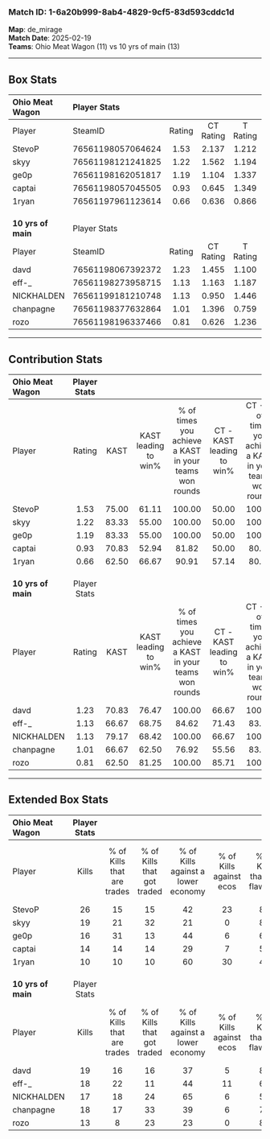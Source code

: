 ### Match ID: 1-6a20b999-8ab4-4829-9cf5-83d593cddc1d  
**Map**: de_mirage  
**Match Date**: 2025-02-19  
**Teams**: Ohio Meat Wagon (11) vs 10 yrs of main (13)  

---  

## Box Stats  

| **Ohio Meat Wagon** | Player Stats      |        |           |          |       |       |       |         |        |      |     |
| :- | :- | :-: | :-: | :-: | :-: | :-: | :-: | :-: | :-: | :-: | :-: |
| Player              | SteamID           | Rating | CT Rating | T Rating | KAST  |  ADR  | Kills | Assists | Deaths | K/D  | HS% |
| StevoP              | 76561198057064624 |  1.53  |   2.137   |  1.212   | 75.00 | 109.2 |  26   |    4    |   17   | 1.53 | 19  |
| skyy                | 76561198121241825 |  1.22  |   1.562   |  1.194   | 83.33 | 88.6  |  19   |    6    |   20   | 0.95 | 68  |
| ge0p                | 76561198162051817 |  1.19  |   1.104   |  1.337   | 83.33 | 76.4  |  16   |    7    |   15   | 1.07 | 37  |
| captai              | 76561198057045505 |  0.93  |   0.645   |  1.349   | 70.83 | 59.5  |  14   |    3    |   16   | 0.88 | 50  |
| 1ryan               | 76561197961123614 |  0.66  |   0.636   |  0.866   | 62.50 | 49.5  |  10   |    5    |   18   | 0.56 | 40  |
|                     |                   |        |           |          |       |       |       |         |        |      |     |
|                     |                   |        |           |          |       |       |       |         |        |      |     |
|                     |                   |        |           |          |       |       |       |         |        |      |     |
| **10 yrs of main**  | Player Stats      |        |           |          |       |       |       |         |        |      |     |
| Player              | SteamID           | Rating | CT Rating | T Rating | KAST  |  ADR  | Kills | Assists | Deaths | K/D  | HS% |
| davd                | 76561198067392372 |  1.23  |   1.455   |  1.100   | 70.83 | 75.4  |  19   |    4    |   13   | 1.46 | 31  |
| eff-_               | 76561198273958715 |  1.13  |   1.163   |  1.187   | 66.67 | 81.3  |  18   |    7    |   16   | 1.13 | 44  |
| NICKHALDEN          | 76561199181210748 |  1.13  |   0.950   |  1.446   | 79.17 | 69.5  |  17   |    3    |   16   | 1.06 | 70  |
| chanpagne           | 76561198377632864 |  1.01  |   1.396   |  0.759   | 66.67 | 79.6  |  18   |    6    |   21   | 0.86 | 66  |
| rozo                | 76561198196337466 |  0.81  |   0.626   |  1.236   | 62.50 | 74.1  |  13   |    8    |   20   | 0.65 | 69  |
---  

## Contribution Stats  

| **Ohio Meat Wagon** | Player Stats |       |                      |                                                        |                           |                                                             |                          |                                                            |
| :- | :-: | :-: | :-: | :-: | :-: | :-: | :-: | :-: |
| Player              |    Rating    | KAST  | KAST leading to win% | % of times you achieve a KAST in your teams won rounds | CT - KAST leading to win% | CT - % of times you achieve a KAST in your teams won rounds | T - KAST leading to win% | T - % of times you achieve a KAST in your teams won rounds |
| StevoP              |     1.53     | 75.00 |        61.11         |                         100.00                         |           50.00           |                           100.00                            |          75.00           |                           100.00                           |
| skyy                |     1.22     | 83.33 |        55.00         |                         100.00                         |           50.00           |                           100.00                            |          60.00           |                           100.00                           |
| ge0p                |     1.19     | 83.33 |        55.00         |                         100.00                         |           50.00           |                           100.00                            |          60.00           |                           100.00                           |
| captai              |     0.93     | 70.83 |        52.94         |                         81.82                          |           50.00           |                            80.00                            |          55.56           |                           83.33                            |
| 1ryan               |     0.66     | 62.50 |        66.67         |                         90.91                          |           57.14           |                            80.00                            |          75.00           |                           100.00                           |
|                     |              |       |                      |                                                        |                           |                                                             |                          |                                                            |
|                     |              |       |                      |                                                        |                           |                                                             |                          |                                                            |
|                     |              |       |                      |                                                        |                           |                                                             |                          |                                                            |
| **10 yrs of main**  | Player Stats |       |                      |                                                        |                           |                                                             |                          |                                                            |
| Player              |    Rating    | KAST  | KAST leading to win% | % of times you achieve a KAST in your teams won rounds | CT - KAST leading to win% | CT - % of times you achieve a KAST in your teams won rounds | T - KAST leading to win% | T - % of times you achieve a KAST in your teams won rounds |
| davd                |     1.23     | 70.83 |        76.47         |                         100.00                         |           66.67           |                           100.00                            |          87.50           |                           100.00                           |
| eff-_               |     1.13     | 66.67 |        68.75         |                         84.62                          |           71.43           |                            83.33                            |          66.67           |                           85.71                            |
| NICKHALDEN          |     1.13     | 79.17 |        68.42         |                         100.00                         |           66.67           |                           100.00                            |          70.00           |                           100.00                           |
| chanpagne           |     1.01     | 66.67 |        62.50         |                         76.92                          |           55.56           |                            83.33                            |          71.43           |                           71.43                            |
| rozo                |     0.81     | 62.50 |        81.25         |                         100.00                         |           85.71           |                           100.00                            |          77.78           |                           100.00                           |
---  

## Extended Box Stats  

| **Ohio Meat Wagon** | Player Stats |                            |                            |                                    |                         |                              |                                 |        |                             |                                     |                          |                               |                            |
| :- | :-: | :-: | :-: | :-: | :-: | :-: | :-: | :-: | :-: | :-: | :-: | :-: | :-: |
| Player              |    Kills     | % of Kills that are trades | % of Kills that got traded | % of Kills against a lower economy | % of Kills against ecos | % of Kills that are flawless | % of Kills that are close duels | Deaths | % of Deaths that get traded | % of Deaths against a lower economy | % of Deaths against ecos | % of Deaths that are flawless | % of Deaths that are close |
| StevoP              |      26      |             15             |             15             |                 42                 |           23            |              81              |                4                |   17   |             18              |                 24                  |            0             |              71               |             0              |
| skyy                |      19      |             21             |             32             |                 21                 |            0            |              84              |                0                |   20   |             35              |                 20                  |            0             |              90               |             0              |
| ge0p                |      16      |             31             |             13             |                 44                 |            6            |              69              |               13                |   15   |              7              |                 20                  |            0             |              47               |             13             |
| captai              |      14      |             14             |             14             |                 29                 |            7            |              57              |                7                |   16   |             19              |                 25                  |            0             |              69               |             0              |
| 1ryan               |      10      |             10             |             10             |                 60                 |           30            |              40              |                0                |   18   |             22              |                 17                  |            0             |              78               |             0              |
|                     |              |                            |                            |                                    |                         |                              |                                 |        |                             |                                     |                          |                               |                            |
|                     |              |                            |                            |                                    |                         |                              |                                 |        |                             |                                     |                          |                               |                            |
|                     |              |                            |                            |                                    |                         |                              |                                 |        |                             |                                     |                          |                               |                            |
| **10 yrs of main**  | Player Stats |                            |                            |                                    |                         |                              |                                 |        |                             |                                     |                          |                               |                            |
| Player              |    Kills     | % of Kills that are trades | % of Kills that got traded | % of Kills against a lower economy | % of Kills against ecos | % of Kills that are flawless | % of Kills that are close duels | Deaths | % of Deaths that get traded | % of Deaths against a lower economy | % of Deaths against ecos | % of Deaths that are flawless | % of Deaths that are close |
| davd                |      19      |             16             |             16             |                 37                 |            5            |              84              |                0                |   13   |             15              |                 31                  |            8             |              77               |             0              |
| eff-_               |      18      |             22             |             11             |                 44                 |           11            |              61              |                0                |   16   |             19              |                 25                  |            0             |              69               |             6              |
| NICKHALDEN          |      17      |             18             |             24             |                 65                 |            6            |              53              |               12                |   16   |             19              |                 25                  |            0             |              63               |             6              |
| chanpagne           |      18      |             17             |             33             |                 39                 |            6            |              78              |                0                |   21   |             14              |                 29                  |            0             |              76               |             0              |
| rozo                |      13      |             8              |             23             |                 23                 |            0            |              85              |                0                |   20   |             20              |                 30                  |            5             |              65               |             10             |
